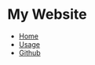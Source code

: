 # My Website
- [Home](index.html)
- [Usage](usage.html) 
- [Github](https://github.com/matsui528/markdown2newcss)
